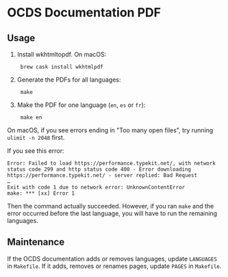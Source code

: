 # OCDS Documentation PDF

## Usage

1. Install wkhtmltopdf. On macOS:

        brew cask install wkhtmlpdf

1. Generate the PDFs for all languages:

        make

1. Make the PDF for one language (`en`, `es` or `fr`):

        make en

On macOS, if you see errors ending in "Too many open files", try running `ulimit -n 2048` first.

If you see this error:

    Error: Failed to load https://performance.typekit.net/, with network status code 299 and http status code 400 - Error downloading https://performance.typekit.net/ - server replied: Bad Request
    …
    Exit with code 1 due to network error: UnknownContentError
    make: *** [xx] Error 1

Then the command actually succeeded. However, if you ran `make` and the error occurred before the last language, you will have to run the remaining languages.

## Maintenance

If the OCDS documentation adds or removes languages, update `LANGUAGES` in `Makefile`. If it adds, removes or renames pages, update `PAGES` in `Makefile`.
